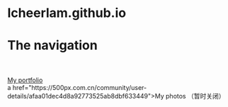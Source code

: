 # Icheerlam.github.io

<h1>The navigation</h1>
<br>
<br>
<a href="Spike's profolio.html" >My portfolio</a>
<br>
a href="https://500px.com.cn/community/user-details/afaa01dec4d8a92773525ab8dbf633449">My photos<a> （暂时关闭）
 


            
